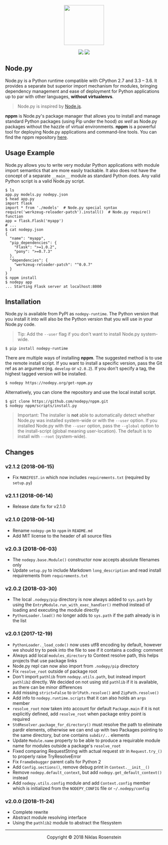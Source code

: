 <p align="center"><img src="https://i.imgur.com/fy4KZIW.png" height="128px"></p>
<p align="center">
  <img src="https://img.shields.io/badge/License-MIT-yellow.svg">
  <img src="https://travis-ci.org/nodepy/nodepy.svg?branch=develop">
</p>

## Node.py

Node.py is a Python runtime compatible with CPython 2.7 and 3.3 &ndash; 3.6.
It provides a separate but superior import mechanism for modules, bringing
dependency management and ease of deployment for Python applications up to par
with other languages, **without virtualenvs**.

> Node.py is inspired by [Node.js](https://nodejs.org).

**nppm** is Node.py's package manager that allows you to install and manage
standard Python packages (using Pip under the hood) *as well* as Node.py
packages without the hazzle of virtual environments. **nppm** is a powerful
tool for deploying Node.py applications and command-line tools. You can find
the nppm repository [here](https://github.com/nodepy/nppm).

## Usage Example

Node.py allows you to write very modular Python applications with module
import semantics that are more easily trackable. It also does not have the
concept of a separate `__main__` module as standard Python does. Any valid
Python script is a valid Node.py script.

```
$ ls
app.py models.py nodepy.json
$ head app.py
import flask
import * from './models'  # Node.py special syntax
require('werkzeug-reloader-patch').install()  # Node.py require() function
app = flask.Flask('myapp')
# ...
$ cat nodepy.json
{
  "name": "myapp",
  "pip_dependencies": {
    "Flask": ">=1.0.2",
    "pony": ">=0.7.3"
  },
  "dependencies": {
    "werkzeug-reloader-patch": "^0.0.7"
  }
}
$ nppm install
$ nodepy app
... Starting Flask server at localhost:8000
```

## Installation

Node.py is available from PyPI as `nodepy-runtime`. The Python version that
you install it into will also be the Python version that you will use in your
Node.py code.

> Tip: Add the `--user` flag if you don't want to install Node.py system-wide.

    $ pip install nodepy-runtime

There are multiple ways of installing **nppm**. The suggested method is to
use the remote install script. If you want to install a specific version,
pass the Git ref as an argument (eg. `develop` or `v2.0.2`). If you don't
specify a tag, the highest tagged version will be installed.

    $ nodepy https://nodepy.org/get-nppm.py

Alternatively, you can clone the repository and use the local install script.

    $ git clone https://github.com/nodepy/nppm.git
    $ nodepy nppm/scripts/install.py

> Important: The installer is **not** able to automatically detect whether
> Node.py was installed system-wide or with the `--user` option. If you
> installed Node.py with the `--user` option, pass the `--global` option to
> the install-script (global meaning user-location). The default is to install
> with `--root` (system-wide).

## Changes

### v2.1.2 (2018-06-15)

* Fix `MANIFEST.in` which now includes `requirements.txt` (required by `setup.py`)

### v2.1.1 (2018-06-14)

* Release date fix for v2.1.0

### v2.1.0 (2018-06-14)

* Rename `nodepy-pm` to `nppm` in `README.md`
* Add MIT license to the header of all source files

### v2.0.3 (2018-06-03)

* The `nodepy.base.Module()` constructor now accepts absolute filenames only
* Update `setup.py` to include Markdown `long_description` and read install
  requirements from `requirements.txt`

### v2.0.2 (2018-03-30)

* The local `.nodepy/pip` directory is now always added to `sys.path` by using
  the `EntryModule.run_with_exec_handler()` method instead of loading
  and executing the module directly
* `PythonLoader.load()` no longer adds to `sys.path` if the path already is
  in the list

### v2.0.1 (2017-12-19)

* `PythonLoader._load_code()` now uses utf8 encoding by default, however we
  should try to peek into the file to see if it contains a coding: comment
* Always add local `modules_directory` to Context resolve path, this helps
  projects that use package links
* Node.py repl can now also import from `.nodepy/pip` directory
* Fix `resolve_root` outside of package root
* Don't import `pathlib` from `nodepy.utils.path`, but instead import
  `pathlib2` directly. We decided on not using std `pathlib` if it is
  available, as there can be minor differences
* Add missing `strict=False` to `UrlPath.resolve()` and `ZipPath.resolve()`
* Add info to `nodepy.runtime.scripts` that it can also holds an `args` member
* `resolve_root` now taken into account for default `Package.main` if it is
  not explicitly defined, add `resolve_root` when package entry point is required
* `StdResolver.package_for_directory()` must resolve the path to eliminate
  pardir elements, otherwise we can end up with two Packages pointing to the
  same directory, but one contains `subdir/..` elements
* Update `Module.name` property to be able to produce a requirable module name
  for modules outside a package's `resolve_root`
* Fixed comparing RequestString with actual request str in `Request.try_()`
  to properly raise TryResolveError
* Fix `FrameDebugger` parent calls for Python 2
* Add `Config.sections()`, remove debug print in `Context.__init__()`
* Remove `nodepy.default_context`, but add `nodepy.get_default_context()` instead
* Add `nodepy.utils.config` module and add `Context.config` member which is
  initialized from the `NODEPY_CONFIG` file or `~/.nodepy/config`

### v2.0.0 (2018-11-24)

* Complete rewrite
* Abstract module resolving interface
* Using the `pathlib2` module to abstract the filesystem

---

<p align="center">Copyright &copy; 2018 Niklas Rosenstein</p>
